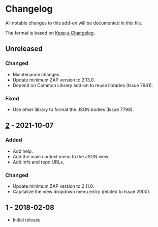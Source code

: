 # Changelog
All notable changes to this add-on will be documented in this file.

The format is based on [Keep a Changelog](https://keepachangelog.com/en/1.0.0/).

## Unreleased
### Changed
- Maintenance changes.
- Update minimum ZAP version to 2.13.0.
- Depend on Common Library add-on to reuse libraries (Issue 7961).

### Fixed
- Use other library to format the JSON bodies (Issue 7798).

## [2] - 2021-10-07
### Added
- Add help.
- Add the main context menu to the JSON view.
- Add info and repo URLs.

### Changed
- Update minimum ZAP version to 2.11.0.
- Capitalize the view dropdown menu entry (related to Issue 2000).

## 1 - 2018-02-08

- Initial release

[2]: https://github.com/zaproxy/zap-extensions/releases/jsonview-v2
